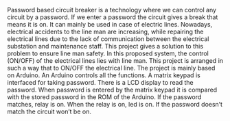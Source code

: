 Password based circuit breaker is a technology where we can control any circuit by a password. If we enter a password the circuit gives a break that means it is on. It can mainly be used in case of electric lines. Nowadays, electrical accidents to the line man are increasing, while repairing the electrical lines due to the lack of communication between the electrical substation and maintenance staff. This project gives a solution to this problem to ensure line man safety. In this proposed system, the control (ON/OFF) of the electrical lines lies with line man. This project is arranged in such a way that to ON/OFF the electrical line. The project is mainly based on Arduino. An Arduino controls all the functions. A matrix keypad is interfaced for taking password. There is a LCD display to read the password. When password is entered by the matrix keypad it is compared with the stored password in the ROM of the Arduino. If the password matches, relay is on. When the relay is on, led is on. If the password doesn’t match the circuit won’t be on.
